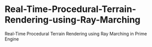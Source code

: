 # Real-Time-Procedural-Terrain-Rendering-using-Ray-Marching
Real-Time Procedural Terrain Rendering using Ray Marching in Prime Engine
